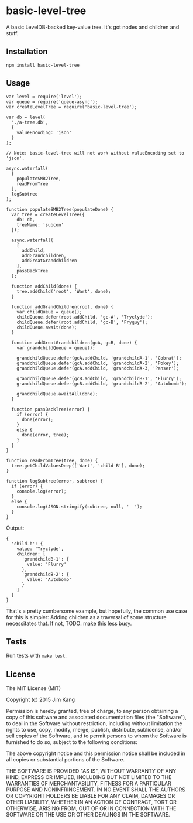 basic-level-tree
================

A basic LevelDB-backed key-value tree. It's got nodes and children and stuff.

Installation
------------

    npm install basic-level-tree

Usage
-----

    var level = require('level');
    var queue = require('queue-async');
    var createLevelTree = require('basic-level-tree');

    var db = level(
      './a-tree.db',
      {
        valueEncoding: 'json'
      }
    );

    // Note: basic-level-tree will not work without valueEncoding set to 'json'.

    async.waterfall(
      [
        populateSMB2Tree,
        readFromTree
      ],
      logSubtree
    );

    function populateSMB2Tree(populateDone) {
      var tree = createLevelTree({
        db: db,
        treeName: 'subcon'
      });

      async.waterfall(
        [
          addChild,
          addGrandchildren,
          addGreatGrandchildren
        ],
        passBackTree
      );

      function addChild(done) {
        tree.addChild('root', 'Wart', done);
      }

      function addGrandChildren(root, done) {
        var childQueue = queue();
        childQueue.defer(root.addChild, 'gc-A', 'Tryclyde');
        childQueue.defer(root.addChild, 'gc-B', 'Fryguy');
        childQueue.await(done);
      }

      function addGreatGrandchildren(gcA, gcB, done) {
        var grandchildQueue = queue();

        grandchildQueue.defer(gcA.addChild, 'grandchildA-1', 'Cobrat');
        grandchildQueue.defer(gcA.addChild, 'grandchildA-2', 'Pokey');
        grandchildQueue.defer(gcA.addChild, 'grandchildA-3, 'Panser');

        grandchildQueue.defer(gcB.addChild, 'grandchildB-1', 'Flurry');
        grandchildQueue.defer(gcB.addChild, 'grandchildB-2', 'Autobomb');

        grandchildQueue.awaitAll(done);
      }

      function passBackTree(error) {
        if (error) {
          done(error);
        }
        else {
          done(error, tree);
        }
      }
    }

    function readFromTree(tree, done) {
      tree.getChildValuesDeep(['Wart', 'child-B'], done);      
    }

    function logSubtree(error, subtree) {
      if (error) {
        console.log(error);
      }
      else {
        console.log(JSON.stringify(subtree, null, '  ');
      }
    }

Output:

    {
      'child-b': {
        value: 'Tryclyde',
        children: {
          'grandchildB-1': {
            value: 'Flurry'
          },
          'grandchildB-2': {
            value: 'Autobomb'
          }
        ]
      }
    }

That's a pretty cumbersome example, but hopefully, the common use case for this is simpler: Adding children as a traversal of some structure necessitates that. If not, TODO: make this less busy.

Tests
-----

Run tests with `make test`.

License
-------

The MIT License (MIT)

Copyright (c) 2015 Jim Kang

Permission is hereby granted, free of charge, to any person obtaining a copy
of this software and associated documentation files (the "Software"), to deal
in the Software without restriction, including without limitation the rights
to use, copy, modify, merge, publish, distribute, sublicense, and/or sell
copies of the Software, and to permit persons to whom the Software is
furnished to do so, subject to the following conditions:

The above copyright notice and this permission notice shall be included in
all copies or substantial portions of the Software.

THE SOFTWARE IS PROVIDED "AS IS", WITHOUT WARRANTY OF ANY KIND, EXPRESS OR
IMPLIED, INCLUDING BUT NOT LIMITED TO THE WARRANTIES OF MERCHANTABILITY,
FITNESS FOR A PARTICULAR PURPOSE AND NONINFRINGEMENT. IN NO EVENT SHALL THE
AUTHORS OR COPYRIGHT HOLDERS BE LIABLE FOR ANY CLAIM, DAMAGES OR OTHER
LIABILITY, WHETHER IN AN ACTION OF CONTRACT, TORT OR OTHERWISE, ARISING FROM,
OUT OF OR IN CONNECTION WITH THE SOFTWARE OR THE USE OR OTHER DEALINGS IN
THE SOFTWARE.
